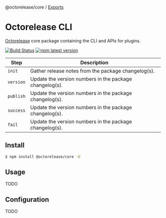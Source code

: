 @octorelease/core / [Exports](modules.md)

# Octorelease CLI

[Octorelease](https://github.com/octorelease/octorelease) core package containing the CLI and APIs for plugins.

[![Build Status](https://github.com/octorelease/octorelease/workflows/Test/badge.svg)](https://github.com/octorelease/octorelease/actions?query=workflow%3ATest+branch%3Amaster)
[![npm latest version](https://img.shields.io/npm/v/@octorelease/core/latest.svg)](https://www.npmjs.com/package/@octorelease/core)
<!-- [![npm next version](https://img.shields.io/npm/v/@octorelease/core/next.svg)](https://www.npmjs.com/package/@octorelease/core) -->

| Step | Description |
|------|-------------|
| `init` | Gather release notes from the package changelog(s). |
| `version` | Update the version numbers in the package changelog(s). |
| `publish` | Update the version numbers in the package changelog(s). |
| `success` | Update the version numbers in the package changelog(s). |
| `fail` | Update the version numbers in the package changelog(s). |

## Install

```bash
$ npm install @octorelease/core -D
```

## Usage

TODO

## Configuration

TODO
